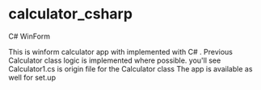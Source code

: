 # calculator_csharp
C# WinForm 

This is winform calculator app with implemented with C# . Previous Calculator class logic is implemented where possible. you'll see 
Calculator1.cs is origin file for the Calculator class
The app is available as well for set.up
